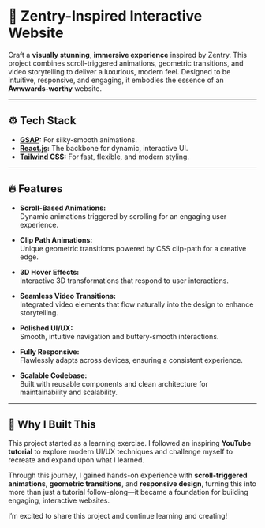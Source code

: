 # 🚀 Zentry-Inspired Interactive Website  

Craft a **visually stunning**, **immersive experience** inspired by Zentry. This project combines scroll-triggered animations, geometric transitions, and video storytelling to deliver a luxurious, modern feel. Designed to be intuitive, responsive, and engaging, it embodies the essence of an **Awwwards-worthy** website.  

---

## ⚙️ Tech Stack  

- **[GSAP](https://greensock.com/gsap/):** For silky-smooth animations.  
- **[React.js](https://reactjs.org/):** The backbone for dynamic, interactive UI.  
- **[Tailwind CSS](https://tailwindcss.com/):** For fast, flexible, and modern styling.  

---

## 🔥 Features  

- **Scroll-Based Animations:**  
  Dynamic animations triggered by scrolling for an engaging user experience.  

- **Clip Path Animations:**  
  Unique geometric transitions powered by CSS clip-path for a creative edge.  

- **3D Hover Effects:**  
  Interactive 3D transformations that respond to user interactions.  

- **Seamless Video Transitions:**  
  Integrated video elements that flow naturally into the design to enhance storytelling.  

- **Polished UI/UX:**  
  Smooth, intuitive navigation and buttery-smooth interactions.  

- **Fully Responsive:**  
  Flawlessly adapts across devices, ensuring a consistent experience.  

- **Scalable Codebase:**  
  Built with reusable components and clean architecture for maintainability and scalability.  

---

## 📖 Why I Built This  

This project started as a learning exercise. I followed an inspiring **YouTube tutorial** to explore modern UI/UX techniques and challenge myself to recreate and expand upon what I learned.  

Through this journey, I gained hands-on experience with **scroll-triggered animations**, **geometric transitions**, and **responsive design**, turning this into more than just a tutorial follow-along—it became a foundation for building engaging, interactive websites.  

I’m excited to share this project and continue learning and creating!  
